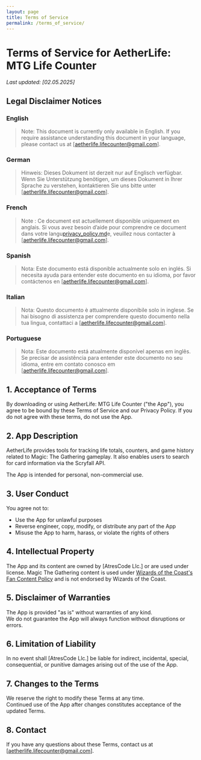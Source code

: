 ```yaml
---
layout: page
title: Terms of Service
permalink: /terms_of_service/
---
```


# Terms of Service for AetherLife: MTG Life Counter

_Last updated: [02.05.2025]_

## Legal Disclaimer Notices

### English
> Note: This document is currently only available in English. If you require assistance understanding this document in your language, please contact us at [aetherlife.lifecounter@gmail.com].

### German
> Hinweis: Dieses Dokument ist derzeit nur auf Englisch verfügbar. Wenn Sie Unterstützung benötigen, um dieses Dokument in Ihrer Sprache zu verstehen, kontaktieren Sie uns bitte unter [aetherlife.lifecounter@gmail.com].

### French
> Note : Ce document est actuellement disponible uniquement en anglais. Si vous avez besoin d’aide pour comprendre ce document dans votre langu[privacy_policy.md](privacy_policy.md)e, veuillez nous contacter à [aetherlife.lifecounter@gmail.com].

### Spanish
> Nota: Este documento está disponible actualmente solo en inglés. Si necesita ayuda para entender este documento en su idioma, por favor contáctenos en [aetherlife.lifecounter@gmail.com].

### Italian
> Nota: Questo documento è attualmente disponibile solo in inglese. Se hai bisogno di assistenza per comprendere questo documento nella tua lingua, contattaci a [aetherlife.lifecounter@gmail.com].

### Portuguese
> Nota: Este documento está atualmente disponível apenas em inglês. Se precisar de assistência para entender este documento no seu idioma, entre em contato conosco em [aetherlife.lifecounter@gmail.com].

## 1. Acceptance of Terms
By downloading or using AetherLife: MTG Life Counter ("the App"), you agree to be bound by these Terms of Service and our Privacy Policy. If you do not agree with these terms, do not use the App.

## 2. App Description
AetherLife provides tools for tracking life totals, counters, and game history related to Magic: The Gathering gameplay. It also enables users to search for card information via the Scryfall API.

The App is intended for personal, non-commercial use.

## 3. User Conduct
You agree not to:
- Use the App for unlawful purposes
- Reverse engineer, copy, modify, or distribute any part of the App
- Misuse the App to harm, harass, or violate the rights of others

## 4. Intellectual Property
The App and its content are owned by [AtresCode Llc.] or are used under license.
Magic The Gathering content is used under [Wizards of the Coast's Fan Content Policy](https://company.wizards.com/en/legal/fancontentpolicy) and is not endorsed by Wizards of the Coast.

## 5. Disclaimer of Warranties
The App is provided "as is" without warranties of any kind.  
We do not guarantee the App will always function without disruptions or errors.

## 6. Limitation of Liability
In no event shall [AtresCode Llc.] be liable for indirect, incidental, special, consequential, or punitive damages arising out of the use of the App.

## 7. Changes to the Terms
We reserve the right to modify these Terms at any time.  
Continued use of the App after changes constitutes acceptance of the updated Terms.

## 8. Contact
If you have any questions about these Terms, contact us at [aetherlife.lifecounter@gmail.com].
